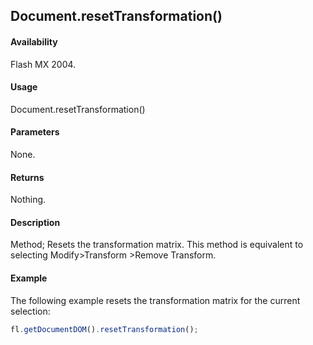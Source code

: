 ## Document.resetTransformation()

#### Availability

Flash MX 2004.

#### Usage

Document.resetTransformation()

#### Parameters

None.

#### Returns

Nothing.

#### Description

Method; Resets the transformation matrix. This method is equivalent to selecting Modify>Transform >Remove Transform.

#### Example

The following example resets the transformation matrix for the current selection:

```javascript
fl.getDocumentDOM().resetTransformation();
```
